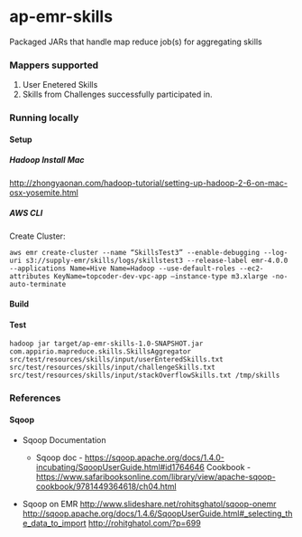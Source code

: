 # ap-emr-skills
Packaged JARs that handle map reduce job(s) for aggregating skills


### Mappers supported
1. User Enetered Skills
1. Skills from Challenges successfully participated in.

### Running locally

#### Setup

##### Hadoop Install Mac
http://zhongyaonan.com/hadoop-tutorial/setting-up-hadoop-2-6-on-mac-osx-yosemite.html

##### AWS CLI
Create Cluster:
```
aws emr create-cluster --name “SkillsTest3” --enable-debugging --log-uri s3://supply-emr/skills/logs/skillstest3 --release-label emr-4.0.0 --applications Name=Hive Name=Hadoop --use-default-roles --ec2-attributes KeyName=topcoder-dev-vpc-app —instance-type m3.xlarge -no-auto-terminate
```

#### Build


#### Test
```
hadoop jar target/ap-emr-skills-1.0-SNAPSHOT.jar com.appirio.mapreduce.skills.SkillsAggregator src/test/resources/skills/input/userEnteredSkills.txt src/test/resources/skills/input/challengeSkills.txt src/test/resources/skills/input/stackOverflowSkills.txt /tmp/skills
```


### References

#### Sqoop
* Sqoop Documentation
  * Sqoop doc - https://sqoop.apache.org/docs/1.4.0-incubating/SqoopUserGuide.html#id1764646
Cookbook - https://www.safaribooksonline.com/library/view/apache-sqoop-cookbook/9781449364618/ch04.html

* Sqoop on EMR
http://www.slideshare.net/rohitsghatol/sqoop-onemr
http://sqoop.apache.org/docs/1.4.6/SqoopUserGuide.html#_selecting_the_data_to_import
http://rohitghatol.com/?p=699

